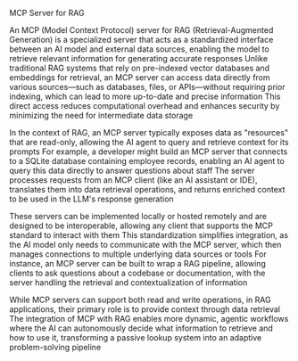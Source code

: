 MCP Server for RAG

An MCP (Model Context Protocol) server for RAG (Retrieval-Augmented Generation) is a specialized server that acts as a standardized interface between an AI model and external data sources, enabling the model to retrieve relevant information for generating accurate responses Unlike traditional RAG systems that rely on pre-indexed vector databases and embeddings for retrieval, an MCP server can access data directly from various sources—such as databases, files, or APIs—without requiring prior indexing, which can lead to more up-to-date and precise information This direct access reduces computational overhead and enhances security by minimizing the need for intermediate data storage

In the context of RAG, an MCP server typically exposes data as "resources" that are read-only, allowing the AI agent to query and retrieve context for its prompts For example, a developer might build an MCP server that connects to a SQLite database containing employee records, enabling an AI agent to query this data directly to answer questions about staff The server processes requests from an MCP client (like an AI assistant or IDE), translates them into data retrieval operations, and returns enriched context to be used in the LLM's response generation

These servers can be implemented locally or hosted remotely and are designed to be interoperable, allowing any client that supports the MCP standard to interact with them This standardization simplifies integration, as the AI model only needs to communicate with the MCP server, which then manages connections to multiple underlying data sources or tools For instance, an MCP server can be built to wrap a RAG pipeline, allowing clients to ask questions about a codebase or documentation, with the server handling the retrieval and contextualization of information

While MCP servers can support both read and write operations, in RAG applications, their primary role is to provide context through data retrieval The integration of MCP with RAG enables more dynamic, agentic workflows where the AI can autonomously decide what information to retrieve and how to use it, transforming a passive lookup system into an adaptive problem-solving pipeline
